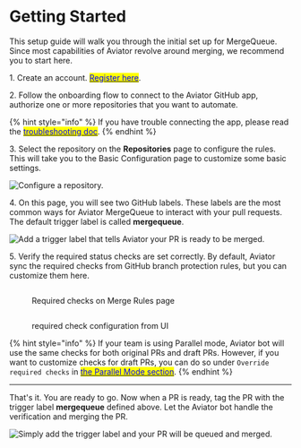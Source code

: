 # Getting Started

This setup guide will walk you through the initial set up for MergeQueue. Since most capabilities of Aviator revolve around merging, we recommend you to start here.&#x20;

1\. Create an account. [<mark style="color:blue;">Register here</mark>](https://app.aviator.co/auth/login).

2\. Follow the onboarding flow to connect to the Aviator GitHub app, authorize one or more repositories that you want to automate.

{% hint style="info" %}
If you have trouble connecting the app, please read the [<mark style="color:blue;">troubleshooting doc</mark>](../manage/faqs/troubleshooting-github-app-connection.md).
{% endhint %}

3\. Select the repository on the **Repositories** page to configure the rules. This will take you to the Basic Configuration page to customize some basic settings.

![Configure a repository.](<../.gitbook/assets/Screen Shot 2022-05-23 at 2.38.56 PM.png>)

4\. On this page, you will see two GitHub labels. These labels are the most common ways for Aviator MergeQueue to interact with your pull requests. The default trigger label is called **mergequeue**.

![Add a trigger label that tells Aviator your PR is ready to be merged.](<../.gitbook/assets/Screen Shot 2023-10-12 at 2.30.13 PM.png>)

5\. Verify the required status checks are set correctly. By default, Aviator sync the required checks from GitHub branch protection rules, but you can customize them here.&#x20;

<figure><img src="../.gitbook/assets/Screen Shot 2023-10-12 at 2.32.25 PM.png" alt=""><figcaption><p>Required checks on Merge Rules page</p></figcaption></figure>

<figure><img src="../.gitbook/assets/required_checks.png" alt=""><figcaption><p>required check configuration from UI</p></figcaption></figure>

{% hint style="info" %}
If your team is using Parallel mode, Aviator bot will use the same checks for both original PRs and draft PRs. However, if you want to customize checks for draft PRs, you can do so under `Override required checks` in [<mark style="color:blue;">the Parallel Mode section</mark>](concepts/parallel-mode/).
{% endhint %}

***

That's it. You are ready to go. Now when a PR is ready, tag the PR with the trigger label **mergequeue** defined above. Let the Aviator bot handle the verification and merging the PR.

![Simply add the trigger label and your PR will be queued and merged.](<../.gitbook/assets/Screen Shot 2022-05-23 at 5.37.18 PM.png>)
